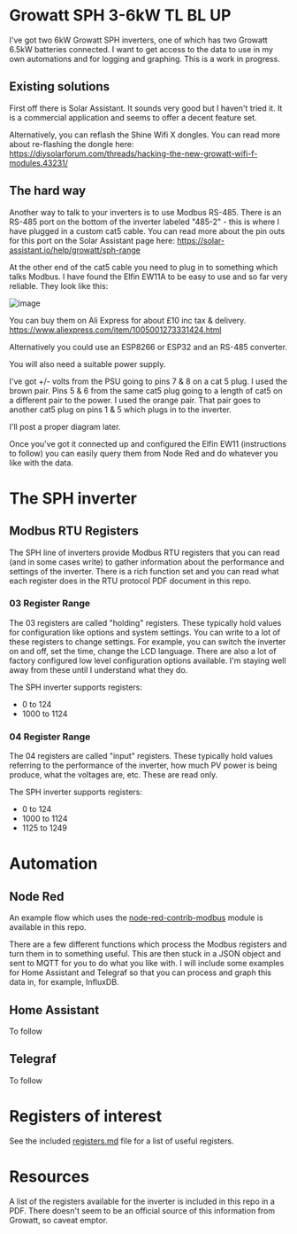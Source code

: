 # Growatt SPH 3-6kW TL BL UP 

I've got two 6kW Growatt SPH inverters, one of which has two Growatt 6.5kW batteries connected.  I want to get access to the data to use in my own automations and for logging and graphing.
This is a work in progress.

## Existing solutions

First off there is Solar Assistant.  It sounds very good but I haven't tried it.  It is a commercial application and seems to offer a decent feature set.

Alternatively, you can reflash the Shine Wifi X dongles. 
You can read more about re-flashing the dongle here:  https://diysolarforum.com/threads/hacking-the-new-growatt-wifi-f-modules.43231/

## The hard way

Another way to talk to your inverters is to use Modbus RS-485.  There is an RS-485 port on the bottom of the inverter labeled "485-2" - this is where I have plugged in a custom cat5 cable.  You can read more about the pin outs for this port on the Solar Assistant page here:  https://solar-assistant.io/help/growatt/sph-range

At the other end of the cat5 cable you need to plug in to something which talks Modbus.  I have found the Elfin EW11A to be easy to use and so far very reliable.  They look like this:

![image](https://user-images.githubusercontent.com/6552931/212492135-d448d79f-f914-47ad-84ce-a15d6241f465.png)



You can buy them on Ali Express for about £10 inc tax & delivery.  https://www.aliexpress.com/item/1005001273331424.html

Alternatively you could use an ESP8266 or ESP32 and an RS-485 converter.

You will also need a suitable power supply.

I've got +/- volts from the PSU going to pins 7 & 8 on a cat 5 plug.  I used the brown pair.
Pins 5 & 6 from the same cat5 plug going to a length of cat5 on a different pair to the power.  I used the orange pair.
That pair goes to another cat5 plug on pins 1 & 5 which plugs in to the inverter.

I'll post a proper diagram later.

Once you've got it connected up and configured the Elfin EW11 (instructions to follow) you can easily query them from Node Red and do whatever you like with the data.


# The SPH inverter

## Modbus RTU Registers

The SPH line of inverters provide Modbus RTU registers that you can read (and in some cases write) to gather information about the performance and settings of the inverter.  There is a rich function set and you can read what each register does in the RTU protocol PDF document in this repo.

### 03 Register Range
The 03 registers are called "holding" registers.  These typically hold values for configuration like options and system settings.  You can write to a lot of these registers to change settings.  For example, you can switch the inverter on and off, set the time, change the LCD language.  There are also a lot of factory configured low level configuration options available.  I'm staying well away from these until I understand what they do. 

The SPH inverter supports registers:
 - 0 to 124
 - 1000 to 1124

### 04 Register Range
The 04 registers are called "input" registers.  These typically hold values referring to the performance of the inverter, how much PV power is being produce, what the voltages are, etc.  These are read only.

The SPH inverter supports registers:
 - 0 to 124
 - 1000 to 1124
 - 1125 to 1249



# Automation

## Node Red
An example flow which uses the [node-red-contrib-modbus](https://github.com/biancoroyal/node-red-contrib-modbus) module is available in this repo.

There are a few different functions which process the Modbus registers and turn them in to something useful.  This are then stuck in a JSON object and sent to MQTT for you to do what you like with.
I will include some examples for Home Assistant and Telegraf so that you can process and graph this data in, for example, InfluxDB.

## Home Assistant
To follow

## Telegraf
To follow

# Registers of interest
See the included [registers.md](registers.md) file for a list of useful registers.

# Resources

A list of the registers available for the inverter is included in this repo in a PDF. There doesn't seem to be an official source of this information from Growatt, so caveat emptor.


